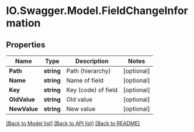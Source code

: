 # IO.Swagger.Model.FieldChangeInformation
## Properties

Name | Type | Description | Notes
------------ | ------------- | ------------- | -------------
**Path** | **string** | Path (hierarchy) | [optional] 
**Name** | **string** | Name of field | [optional] 
**Key** | **string** | Key (code) of field | [optional] 
**OldValue** | **string** | Old value | [optional] 
**NewValue** | **string** | New value | [optional] 

[[Back to Model list]](../README.md#documentation-for-models) [[Back to API list]](../README.md#documentation-for-api-endpoints) [[Back to README]](../README.md)

